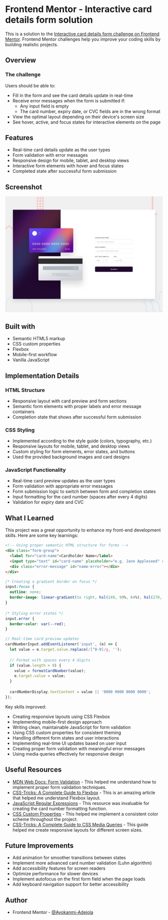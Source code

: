 # Frontend Mentor - Interactive card details form solution

This is a solution to the [Interactive card details form challenge on Frontend Mentor](https://www.frontendmentor.io/challenges/interactive-card-details-form-XpS8cKZDWw). Frontend Mentor challenges help you improve your coding skills by building realistic projects.




## Overview

### The challenge

Users should be able to:

- Fill in the form and see the card details update in real-time
- Receive error messages when the form is submitted if:
  - Any input field is empty
  - The card number, expiry date, or CVC fields are in the wrong format
- View the optimal layout depending on their device's screen size
- See hover, active, and focus states for interactive elements on the page

## Features

- Real-time card details update as the user types
- Form validation with error messages
- Responsive design for mobile, tablet, and desktop views
- Interactive form elements with hover and focus states
- Completed state after successful form submission


## Screenshot

![Screenshot](preview.jpg)


## Built with

- Semantic HTML5 markup
- CSS custom properties
- Flexbox
- Mobile-first workflow
- Vanilla JavaScript

## Implementation Details

### HTML Structure
- Responsive layout with card preview and form sections
- Semantic form elements with proper labels and error message containers
- Completion state that shows after successful form submission

### CSS Styling
- Implemented according to the style guide (colors, typography, etc.)
- Responsive layouts for mobile, tablet, and desktop views
- Custom styling for form elements, error states, and buttons
- Used the provided background images and card designs

### JavaScript Functionality
- Real-time card preview updates as the user types
- Form validation with appropriate error messages
- Form submission logic to switch between form and completion states
- Input formatting for the card number (spaces after every 4 digits)
- Validation for expiry date and CVC

## What I Learned

This project was a great opportunity to enhance my front-end development skills. Here are some key learnings:

```html
<!-- Using proper semantic HTML structure for forms -->
<div class="form-group">
  <label for="card-name">Cardholder Name</label>
  <input type="text" id="card-name" placeholder="e.g. Jane Appleseed" required>
  <div class="error-message" id="name-error"></div>
</div>
```

```css
/* Creating a gradient border on focus */
input:focus {
  outline: none;
  border-image: linear-gradient(to right, hsl(249, 99%, 64%), hsl(278, 94%, 30%)) 1;
}

/* Styling error states */
input.error {
  border-color: var(--red);
}
```

```js
// Real-time card preview updates
cardNumberInput.addEventListener('input', (e) => {
  let value = e.target.value.replace(/[^0-9]/g, '');

  // Format with spaces every 4 digits
  if (value.length > 0) {
    value = formatCardNumber(value);
    e.target.value = value;
  }

  cardNumberDisplay.textContent = value || '0000 0000 0000 0000';
});
```

Key skills improved:
- Creating responsive layouts using CSS Flexbox
- Implementing mobile-first design approach
- Writing clean, maintainable JavaScript for form validation
- Using CSS custom properties for consistent theming
- Handling different form states and user interactions
- Implementing real-time UI updates based on user input
- Creating proper form validation with meaningful error messages
- Using media queries effectively for responsive design

## Useful Resources

- [MDN Web Docs: Form Validation](https://developer.mozilla.org/en-US/docs/Learn/Forms/Form_validation) - This helped me understand how to implement proper form validation techniques.
- [CSS-Tricks: A Complete Guide to Flexbox](https://css-tricks.com/snippets/css/a-guide-to-flexbox/) - This is an amazing article that helped me understand Flexbox layout.
- [JavaScript Regular Expressions](https://developer.mozilla.org/en-US/docs/Web/JavaScript/Guide/Regular_Expressions) - This resource was invaluable for creating the card number formatting function.
- [CSS Custom Properties](https://developer.mozilla.org/en-US/docs/Web/CSS/Using_CSS_custom_properties) - This helped me implement a consistent color scheme throughout the project.
- [CSS-Tricks: A Complete Guide to CSS Media Queries](https://css-tricks.com/a-complete-guide-to-css-media-queries/) - This guide helped me create responsive layouts for different screen sizes.

## Future Improvements

- Add animation for smoother transitions between states
- Implement more advanced card number validation (Luhn algorithm)
- Add accessibility features for screen readers
- Optimize performance for slower devices
- Implement autofocus on the first form field when the page loads
- Add keyboard navigation support for better accessibility

## Author

- Frontend Mentor - [@Ayokanmi-Adejola](https://www.frontendmentor.io/profile/Ayokanmi-Adejola)
